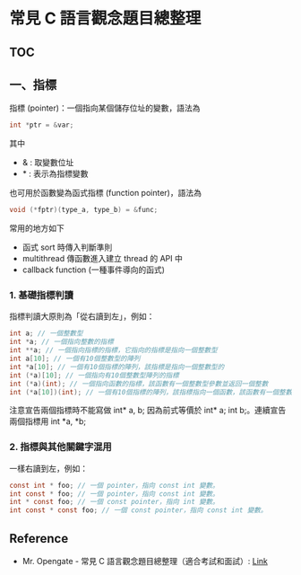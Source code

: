 # 常見 C 語言觀念題目總整理

## TOC

## 一、指標
指標 (pointer)：一個指向某個儲存位址的變數，語法為

```c
int *ptr = &var;
```

其中
* & : 取變數位址
* \* : 表示為指標變數

也可用於函數變為函式指標 (function pointer)，語法為

```c
void (*fptr)(type_a, type_b) = &func;
```

常用的地方如下
* 函式 sort 時傳入判斷準則
* multithread 傳函數進入建立 thread 的 API 中
* callback function (一種事件導向的函式)

### 1. 基礎指標判讀
指標判讀大原則為「從右讀到左」，例如：
```c
int a; // 一個整數型
int *a; // 一個指向整數的指標
int **a; // 一個指向指標的指標，它指向的指標是指向一個整數型
int a[10]; // 一個有10個整數型的陣列
int *a[10]; // 一個有10個指標的陣列，該指標是指向一個整數型的
int (*a)[10]; // 一個指向有10個整數型陣列的指標
int (*a)(int); // 一個指向函數的指標，該函數有一個整數型參數並返回一個整數
int (*a[10])(int); // 一個有10個指標的陣列，該指標指向一個函數，該函數有一個整數型參數並返回一個整數
```

注意宣告兩個指標時不能寫做 int* a, b; 因為前式等價於 int* a; int b;。連續宣告兩個指標用 int *a, *b;

### 2. 指標與其他關鍵字混用

一樣右讀到左，例如：
```c
const int * foo; // 一個 pointer，指向 const int 變數。
int const * foo; // 一個 pointer，指向 const int 變數。
int * const foo; // 一個 const pointer，指向 int 變數。
int const * const foo; // 一個 const pointer，指向 const int 變數。
```

## Reference
* Mr. Opengate - 常見 C 語言觀念題目總整理（適合考試和面試）: [Link](https://www.mropengate.com/2017/08/cc-c.html)